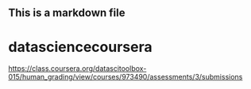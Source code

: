 ## This is a markdown file

# datasciencecoursera
https://class.coursera.org/datascitoolbox-015/human_grading/view/courses/973490/assessments/3/submissions
